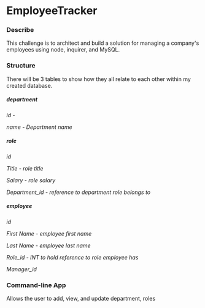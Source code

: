 # EmployeeTracker

### Describe

This challenge is to architect and build a solution for managing a company's employees using node, inquirer, and MySQL.

### Structure

There will be 3 tables to show how they all relate to each other within my created database.

##### department

_id -_

_name - Department name_

##### role

_id_

_Title - role title_

_Salary - role salary_

_Department_id - reference to department role belongs to_

##### employee

_id_

_First Name - employee first name_

_Last Name - employee last name_

_Role_id - INT to hold reference to role employee has_

_Manager_id_

### Command-line App

Allows the user to add, view, and update department, roles
